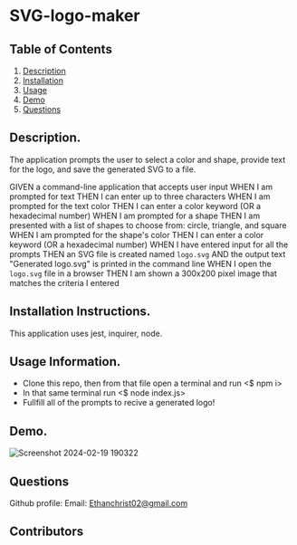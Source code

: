 # SVG-logo-maker

## Table of Contents

1. [Description](https://github.com/EChrist01/SVG-logo-maker/blob/main/README.md#description)
2. [Installation](https://github.com/EChrist01/SVG-logo-maker/blob/main/README.md#installation-instructions)
3. [Usage](https://github.com/EChrist01/SVG-logo-maker/blob/main/README.md#usage-information)
4. [Demo](https://github.com/EChrist01/SVG-logo-maker/blob/main/README.md#demo)
5. [Questions](https://github.com/EChrist01/SVG-logo-maker/blob/main/README.md#questions)

## Description.
The application prompts the user to select a color and shape, provide text for the logo, and save the generated SVG to a file.

GIVEN a command-line application that accepts user input
WHEN I am prompted for text
THEN I can enter up to three characters
WHEN I am prompted for the text color
THEN I can enter a color keyword (OR a hexadecimal number)
WHEN I am prompted for a shape
THEN I am presented with a list of shapes to choose from: circle, triangle, and square
WHEN I am prompted for the shape's color
THEN I can enter a color keyword (OR a hexadecimal number)
WHEN I have entered input for all the prompts
THEN an SVG file is created named `logo.svg`
AND the output text "Generated logo.svg" is printed in the command line
WHEN I open the `logo.svg` file in a browser
THEN I am shown a 300x200 pixel image that matches the criteria I entered

## Installation Instructions.
This application uses jest, inquirer, node.

## Usage Information.
- Clone this repo, then from that file open a terminal and run <$ npm i>
- In that same terminal run <$ node index.js>
- Fullfill all of the prompts to recive a generated logo!

## Demo.

![Screenshot 2024-02-19 190322](https://github.com/EChrist01/SVG-logo-maker/assets/146894896/00c9d914-8515-47a8-b032-7a7aea6090b0)


## Questions
Github profile: 
Email: Ethanchrist02@gmail.com

## Contributors
